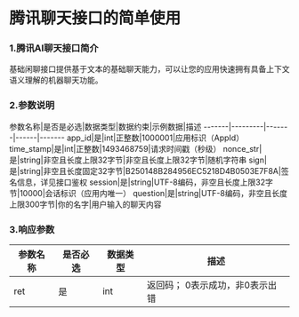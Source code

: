 # 腾讯聊天接口的简单使用

### 1.腾讯AI聊天接口简介<br>
基础闲聊接口提供基于文本的基础聊天能力，可以让您的应用快速拥有具备上下文语义理解的机器聊天功能。<br>
### 2.参数说明<br>
参数名称|是否是必选|数据类型|数据约束|示例数据|描述
-------|---------|-------|------|-------
app_id|是|int|正整数|1000001|应用标识（AppId）
time_stamp|是|int|正整数|1493468759|请求时间戳（秒级）
nonce_str|是|string|非空且长度上限32字节|非空且长度上限32字节|随机字符串
sign|是|string|非空且长度固定32字节|B250148B284956EC5218D4B0503E7F8A|签名信息，详见接口鉴权
session|是|string|UTF-8编码，非空且长度上限32字节|10000|会话标识（应用内唯一）
question|是|string|UTF-8编码，非空且长度上限300字节|你的名字|用户输入的聊天内容
### 3.响应参数
参数名称|是否必选|数据类型|描述
-------|-------|-------|-----
ret|是|int|返回码； 0表示成功，非0表示出错
